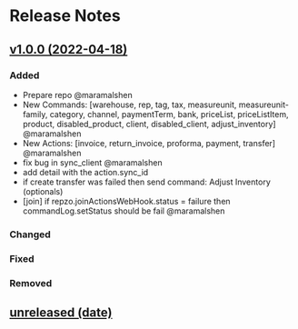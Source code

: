 # Release Notes

## [v1.0.0 (2022-04-18)](https://github.com/Repzo/repzo-sap-absjo.git)

### Added

- Prepare repo @maramalshen
- New Commands: [warehouse, rep, tag, tax, measureunit, measureunit-family, category, channel, paymentTerm, bank, priceList, priceListItem, product, disabled_product, client, disabled_client, adjust_inventory] @maramalshen
- New Actions: [invoice, return_invoice, proforma, payment, transfer] @maramalshen
- fix bug in sync_client @maramalshen
- add detail with the action.sync_id
- if create transfer was failed then send command: Adjust Inventory (optionals)
- [join] if repzo.joinActionsWebHook.status = failure then commandLog.setStatus should be fail @maramalshen

### Changed

### Fixed

### Removed

## [unreleased (date)](path)
